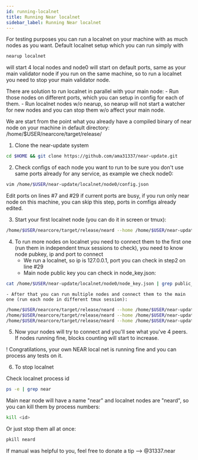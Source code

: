 ```yaml
---
id: running-localnet
title: Running Near localnet
sidebar_label: Running Near localnet
---
```


For testing purposes you can run a localnet on your machine with as much nodes as you want.
Default localnet setup which you can run simply with 
```sh
nearup localnet
```
will start 4 local nodes and node0 will start on default ports, same as your main validator node if you run on the same machine, so to run a localnet you need to stop your main validator node.

There are solution to run localnet in parallel with your main node:
    - Run those nodes on different ports, which you can setup in config for each of them.
    - Run localnet nodes w/o nearup, so nearup will not start a watcher for new nodes and you can stop them w/o affect your main node.

We are start from the point what you already have a compiled binary of near node on your machine in default directory: /home/$USER/nearcore/target/release/
1. Clone the near-update system
```sh
cd $HOME && git clone https://github.com/ama31337/near-update.git
```
2. Check configs of each node you want to run to be sure you don't use same ports already for any service, as example we check node0:
```sh
vim /home/$USER/near-update/localnet/node0/config.json
```
Edit ports on lines #7 and #29 if current ports are busy, if you run only near node on this machine, you can skip this step, ports in comfigs already edited.

3. Start your first localnet node (you can do it in screen or tmux):
```sh
/home/$USER/nearcore/target/release/neard --home /home/$USER/near-update/localnet/node0 run
```

4. To run more nodes on localnet you need to connect them to the first one (run them in independent tmux sessions to check), you need to know node pubkey, ip and port to connect
    - We run a localnet, so ip is 127.0.0.1, port you can check in step2 on line #29
    - Main node public key you can check in node_key.json:
```sh
cat /home/$USER/near-update/localnet/node0/node_key.json | grep public_key
```
    - After that you can run multiple nodes and connect them to the main one (run each node in different tmux session):
```sh
/home/$USER/nearcore/target/release/neard --home /home/$USER/near-update/localnet/node1 run --boot-nodes ed25519:7PGseFbWxvYVgZ89K1uTJKYoKetWs7BJtbyXDzfbAcqX@127.0.0.1:24550
/home/$USER/nearcore/target/release/neard --home /home/$USER/near-update/localnet/node2 run --boot-nodes ed25519:7PGseFbWxvYVgZ89K1uTJKYoKetWs7BJtbyXDzfbAcqX@127.0.0.1:24550
/home/$USER/nearcore/target/release/neard --home /home/$USER/near-update/localnet/node3 run --boot-nodes ed25519:7PGseFbWxvYVgZ89K1uTJKYoKetWs7BJtbyXDzfbAcqX@127.0.0.1:24550

```
5. Now your nodes will try to connect and you'll see what you've 4 peers. If nodes running fine, blocks counting will start to increase.

! Congratilations, your own NEAR local net is running fine and you can process any tests on it.

6. To stop localnet

Check localnet process id
```sh
ps -e | grep near
```
Main near node will have a name "near" and localnet nodes are "neard", so you can kill them by process numbers:
```sh
kill <id>
```
Or just stop them all at once:
```sh
pkill neard
```

If manual was helpful to you, feel free to donate a tip --> @31337.near
